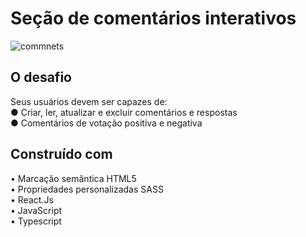 #  Seção de comentários interativos

![commnets](https://github.com/user-attachments/assets/c2d37c11-8e94-4a05-90f4-5d1d513bb61b)

## O desafio
Seus usuários devem ser capazes de:    
● Criar, ler, atualizar e excluir comentários e respostas          
● Comentários de votação positiva e negativa        

## Construído com                     
• Marcação semântica HTML5              
• Propriedades personalizadas SASS                  
• React.Js                   
• JavaScript                          
• Typescript                          

